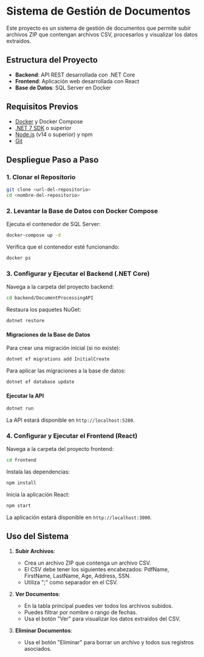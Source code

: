 # Sistema de Gestión de Documentos

Este proyecto es un sistema de gestión de documentos que permite subir archivos ZIP que contengan archivos CSV, procesarlos y visualizar los datos extraídos.

## Estructura del Proyecto

- **Backend**: API REST desarrollada con .NET Core
- **Frontend**: Aplicación web desarrollada con React
- **Base de Datos**: SQL Server en Docker

## Requisitos Previos

- [Docker](https://www.docker.com/products/docker-desktop/) y Docker Compose
- [.NET 7 SDK](https://dotnet.microsoft.com/download/dotnet/7.0) o superior
- [Node.js](https://nodejs.org/) (v14 o superior) y npm
- [Git](https://git-scm.com/downloads)

## Despliegue Paso a Paso

### 1. Clonar el Repositorio

```bash
git clone <url-del-repositorio>
cd <nombre-del-repositorio>
```

### 2. Levantar la Base de Datos con Docker Compose

Ejecuta el contenedor de SQL Server:

```bash
docker-compose up -d
```

Verifica que el contenedor esté funcionando:

```bash
docker ps
```

### 3. Configurar y Ejecutar el Backend (.NET Core)

Navega a la carpeta del proyecto backend:

```bash
cd backend/DocumentProcessingAPI
```

Restaura los paquetes NuGet:

```bash
dotnet restore
```

#### Migraciones de la Base de Datos

Para crear una migración inicial (si no existe):

```bash
dotnet ef migrations add InitialCreate
```

Para aplicar las migraciones a la base de datos:

```bash
dotnet ef database update
```

#### Ejecutar la API

```bash
dotnet run
```

La API estará disponible en `http://localhost:5280`.

### 4. Configurar y Ejecutar el Frontend (React)

Navega a la carpeta del proyecto frontend:

```bash
cd frontend
```

Instala las dependencias:

```bash
npm install
```

Inicia la aplicación React:

```bash
npm start
```

La aplicación estará disponible en `http://localhost:3000`.

## Uso del Sistema

1. **Subir Archivos**: 
   - Crea un archivo ZIP que contenga un archivo CSV.
   - El CSV debe tener los siguientes encabezados: PdfName, FirstName, LastName, Age, Address, SSN.
   - Utiliza ";" como separador en el CSV.

2. **Ver Documentos**:
   - En la tabla principal puedes ver todos los archivos subidos.
   - Puedes filtrar por nombre o rango de fechas.
   - Usa el botón "Ver" para visualizar los datos extraídos del CSV.

3. **Eliminar Documentos**:
   - Usa el botón "Eliminar" para borrar un archivo y todos sus registros asociados.
